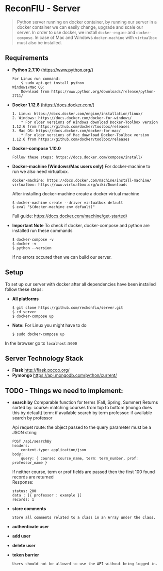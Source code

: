# ReconFIU - Server 

> Python server running on docker container, by running our server in a docker container we can easily change, upgrade and scale our server. In order to use docker, we install `docker-engine` and `docker-compose`. In case of Mac and Windows `docker-machine` with `virtualbox` must also be installed.   

## Requirements

* **Python 2.7.10** (https://www.python.org/)
    ```
    For Linux run command:
        $ sudo apt-get install python
    Windows/Mac OS:
        Download from https://www.python.org/downloads/release/python-2711/
    ```
    
* **Docker 1.12.6** (https://docs.docker.com/)
    ```
    1. Linux: https://docs.docker.com/engine/installation/linux/
    2. Windows: https://docs.docker.com/docker-for-windows/
        * For older versions of Windows download Docker-Toolbox version 1.12.6 from https://github.com/docker/toolbox/releases
    3. Mac OS: https://docs.docker.com/docker-for-mac/
        * For older versions of Mac download Docker-Toolbox version 1.12.6 from https://github.com/docker/toolbox/releases
    ```
    
* **Docker-compose 1.10.0** 
    ```
    Follow these steps: https://docs.docker.com/compose/install/
    ```
    
* **Docker-machine (Windows/Mac users only)** For docker-machine to run we also need virtualbox. 
    ```
    docker-machine: https://docs.docker.com/machine/install-machine/
    virtualbox: https://www.virtualbox.org/wiki/Downloads
    ```
    After installing docker-machine create a docker virtual machine
    ```
    $ docker-machine create --driver virtualbox default
    $ eval "$(docker-machine env default)"
    ```
    
    Full guide: https://docs.docker.com/machine/get-started/
* **Important Note**
    To check if docker, docker-compose and python are installed run these commands
    ```
    $ docker-compose -v
    $ docker -v
    $ python --version
    ```
    
    If no errors occured then we can build our server.
    
## Setup
To set up our server with docker after all dependencies have been installed follow these steps:
 
* **All platforms** 
    ```
    $ git clone https://github.com/reckonfiu/server.git
    $ cd server
    $ docker-compose up
    ```
    
* **Note:** For Linux you might have to do
    ```
    $ sudo docker-compose up
    ```
    
 In the browser go to `localhost:5000`   
    
## Server Technology Stack
* **Flask** http://flask.pocoo.org/
* **Pymongo**  https://api.mongodb.com/python/current/

## TODO - Things we need to implement:
* **search by**
    Comparable function for terms (Fall, Spring, Summer)
    Returns sorted by:
        course: matching courses from top to bottom (mongo does this by default)
        term: if available search by term
        professor: if available search by professor 
    
    Api requet route: the object passed to the query parameter must be a JSON string
    ```
    POST /api/searchBy
    headers: 
        content-type: application/json
    body:
        query: { course: course_name, term: term_number, prof: professor_name }
    ```    
    If neither course, term or prof fields are passed then the first 100 found records are returned  
    Response:
    ```
    status: 200
    data : [{ professor : example }]
    records: 1
    ```
    
* **store comments**

    ```
    Store all comments related to a class in an Array under the class.
    ```
* **authenticate user**
* **add user**
* **delete user**
* **token barrier**

    ```
    Users should not be allowed to use the API without being logged in.
    ```
